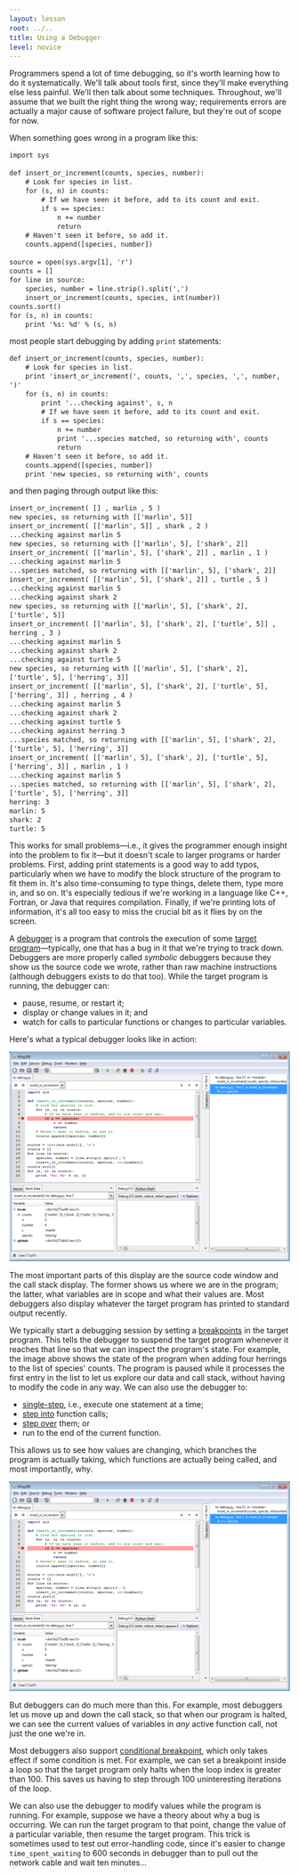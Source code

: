 ```yaml
---
layout: lesson
root: ../..
title: Using a Debugger
level: novice
---
```

Programmers spend a lot of time debugging,
so it's worth learning how to do it systematically.
We'll talk about tools first,
since they'll make everything else less painful.
We'll then talk about some techniques.
Throughout,
we'll assume that we built the right thing the wrong way;
requirements errors are actually a major cause of software project failure,
but they're out of scope for now.

When something goes wrong in a program like this:

~~~
import sys

def insert_or_increment(counts, species, number):
    # Look for species in list.
    for (s, n) in counts:
        # If we have seen it before, add to its count and exit.
        if s == species:
            n += number
            return
    # Haven't seen it before, so add it.
    counts.append([species, number])

source = open(sys.argv[1], 'r')
counts = []
for line in source:
    species, number = line.strip().split(',')
    insert_or_increment(counts, species, int(number))
counts.sort()
for (s, n) in counts:
    print '%s: %d' % (s, n)
~~~

most people start debugging by adding `print` statements:

~~~
def insert_or_increment(counts, species, number):
    # Look for species in list.
    print 'insert_or_increment(', counts, ',', species, ',', number, ')'
    for (s, n) in counts:
        print '...checking against', s, n
        # If we have seen it before, add to its count and exit.
        if s == species:
            n += number
            print '...species matched, so returning with', counts
            return
    # Haven't seen it before, so add it.
    counts.append([species, number])
    print 'new species, so returning with', counts
~~~

and then paging through output like this:

~~~
insert_or_increment( [] , marlin , 5 )
new species, so returning with [['marlin', 5]]
insert_or_increment( [['marlin', 5]] , shark , 2 )
...checking against marlin 5
new species, so returning with [['marlin', 5], ['shark', 2]]
insert_or_increment( [['marlin', 5], ['shark', 2]] , marlin , 1 )
...checking against marlin 5
...species matched, so returning with [['marlin', 5], ['shark', 2]]
insert_or_increment( [['marlin', 5], ['shark', 2]] , turtle , 5 )
...checking against marlin 5
...checking against shark 2
new species, so returning with [['marlin', 5], ['shark', 2], ['turtle', 5]]
insert_or_increment( [['marlin', 5], ['shark', 2], ['turtle', 5]] , herring , 3 )
...checking against marlin 5
...checking against shark 2
...checking against turtle 5
new species, so returning with [['marlin', 5], ['shark', 2], ['turtle', 5], ['herring', 3]]
insert_or_increment( [['marlin', 5], ['shark', 2], ['turtle', 5], ['herring', 3]] , herring , 4 )
...checking against marlin 5
...checking against shark 2
...checking against turtle 5
...checking against herring 3
...species matched, so returning with [['marlin', 5], ['shark', 2], ['turtle', 5], ['herring', 3]]
insert_or_increment( [['marlin', 5], ['shark', 2], ['turtle', 5], ['herring', 3]] , marlin , 1 )
...checking against marlin 5
...species matched, so returning with [['marlin', 5], ['shark', 2], ['turtle', 5], ['herring', 3]]
herring: 3
marlin: 5
shark: 2
turtle: 5
~~~

This works for small problems&mdash;i.e.,
it gives the programmer enough insight into the problem to fix it&mdash;but
it doesn't scale to larger programs or harder problems.
First,
adding print statements is a good way to add typos,
particularly when we have to modify the block structure of the program
to fit them in.
It's also time-consuming to type things,
delete them,
type more in,
and so on.
It's especially tedious if we're working in a language like C++, Fortran, or Java
that requires compilation.
Finally,
if we're printing lots of information,
it's all too easy to miss the crucial bit as it flies by on the screen.

A [debugger](../gloss.html#debugger) is
a program that controls the execution of some
[target program](../gloss.html#target-program)&mdash;typically,
one that has a bug in it that we're trying to track down.
Debuggers are more properly called *symbolic* debuggers
because they show us the source code we wrote,
rather than raw machine instructions
(although debuggers exists to do that too).
While the target program is running,
the debugger can:

*   pause, resume, or restart it;
*   display or change values in it; and
*   watch for calls to particular functions or changes to particular variables.

Here's what a typical debugger looks like in action:

<img src="img/debugger-screenshot.png" alt="Debugger in Action" />

The most important parts of this display are
the source code window and the call stack display.
The former shows us where we are in the program;
the latter,
what variables are in scope and what their values are.
Most debuggers also display whatever the target program has printed to standard output recently.

We typically start a debugging session by setting
a [breakpoints](../gloss.html#breakpoint) in the target program.
This tells the debugger to suspend the target program whenever it reaches that line
so that we can inspect the program's state.
For example,
the image above shows the state of the program
when adding four herrings to the list of species' counts.
The program is paused while it processes the first entry in the list
to let us explore our data and call stack,
without having to modify the code in any way.
We can also use the debugger to:

*   [single-step](../gloss.html#single-step),
    i.e., execute one statement at a time;
*   [step into](../gloss.html#step-into) function calls;
*   [step over](../gloss.html#step-over) them; or
*   run to the end of the current function.

This allows us to see how values are changing,
which branches the program is actually taking,
which functions are actually being called,
and most importantly,
why.

<img src="img/debugger-screenshot.png" alt="A Debugger in Action" />

But debuggers can do much more than this.
For example,
most debuggers let us move up and down the call stack,
so that when our program is halted,
we can see the current values of variables in *any* active function call,
not just the one we're in.

Most debuggers also support
[conditional breakpoint](../gloss.html#conditional-breakpoint),
which only takes effect if some condition is met.
For example,
we can set a breakpoint inside a loop so that the target program only halts
when the loop index is greater than 100.
This saves us having to step through 100 uninteresting iterations of the loop.

We can also use the debugger to modify values while the program is running.
For example,
suppose we have a theory about why a bug is occurring.
We can run the target program to that point,
change the value of a particular variable,
then resume the target program.
This trick is sometimes used to test out error-handling code,
since it's easier to change `time_spent_waiting` to 600 seconds in debugger
than to pull out the network cable and wait ten minutes&hellip;
